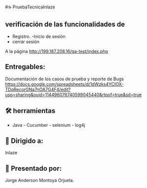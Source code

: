 #☕ PruebaTecnicaInlaze

## <strong> verificación de las funcionalidades de  </strong>
 - Registro.
 -Inicio de sesión 
 - cerrar sesión

A la  página http://199.187.208.16/qa-test/index.php

## <strong>Entregables:</strong>
Documentación de los casos de prueba y reporte de Bugs https://docs.google.com/spreadsheets/d/1dWzks4YCIOX-TDqRecorGNa7nOA7G4F4/edit?usp=sharing&ouid=114496076740599045440&rtpof=true&sd=true

## 🛠️ herramientas

- Java - Cucumber - selenium  - log4j 

## 🚀 Dirigido a:
Inlaze

## 🤝 Presentado por:

  Jorge Anderson Montoya Orjuela.

